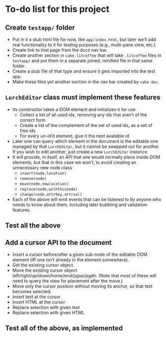 
# To-do list for this project

## Create `testapp/` folder

 * Put in it a stub html file for now, like `app/index.html`, but
   later we’ll add real functionality to it for testing purposes
   (e.g., multi-pane view, etc.).
 * Create link to that page from the docs nav bar.
 * Create another section in `cake.litcoffee` that will take
   `.litcoffee` files in `testapp/` and put them in a separate
   joined, minified file in that same folder.
 * Create a stub file of that type and ensure it gets imported
   into the test app.
 * Make these files yet another section in the nav bar created
   by `cake doc`.

## `LurchEditor` class must implement these features

 * Its constructor takes a DOM element and initializes it for
   use
    * Collect a list of all used ids, removing any ids that
      aren’t of the correct form
    * Create a list of the complement of the set of used ids,
      as a set of free ids
    * For every un-id’d element, give it the next available id
 * Later one can query which element in the document is the
   editable one managed by that `LurchEditor`, but it cannot be
   swapped out for another.  If you wish to edit another, just
   create a new `LurchEditor` instance.
 * It will provide, in itself, an API that one would normally
   place inside DOM elements, but that in this case we won’t,
   to avoid creating an unnecessary new node class
    * `insert(node,location)`
    * `remove(node)`
    * `move(node,newlocation)`
    * `replace(node,withthisnode)`
    * `change(node,attrkey,attrval)`
 * Each of the above will emit events that can be listened to
   by anyone who needs to know about them, including later
   bubbling and validation features.

## Test all the above

## Add a cursor API to the document

 * Insert a cursor before/after a given sub-node of the
   editable DOM element (iff one isn’t already in the element
   somewhere).
 * Get the existing cursor object.
 * Move the existing cursor object
   left/right/up/down/home/end/pgup/pgdn.
   (Note that most of these will need to query the view for
   placement after the move.)
 * Move only the cursor position without moving its anchor, so
   that text becomes selected.
 * Insert text at the cursor
 * Insert HTML at the cursor
 * Replace selection with given text
 * Replace selection with given HTML

## Test all of the above, as implemented

